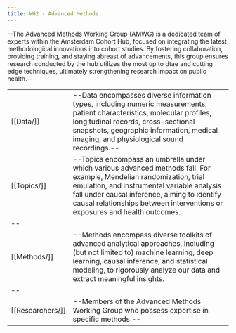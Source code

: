 ```yaml
---
title: WG2 - Advanced Methods
---
```


--The Advanced Methods Working Group (AMWG) is a dedicated team of experts within the Amsterdam Cohort Hub, focused on integrating the latest methodological innovations into cohort studies. By fostering collaboration, providing training, and staying abreast of advancements, this group ensures research conducted by the hub utilizes the most up to dtae and cutting edge techniques, ultimately strengthening research impact on public health.--

| | |
|-|-|
|[[Data/]]|--Data encompasses diverse information types, including numeric measurements, patient characteristics, molecular profiles, longitudinal records, cross-sectional snapshots, geographic information, medical imaging, and physiological sound recordings.--|
|[[Topics/]]|--Topics encompass an umbrella under which various advanced methods fall. For example, Mendelian randomization, trial emulation, and instrumental variable analysis fall under causal inference, aiming to identify causal relationships between interventions or exposures and health outcomes.
--|
|[[Methods/]]|--Methods encompass diverse toolkits of advanced analytical approaches, including (but not limited to) machine learning, deep learning, causal inference, and statistical modeling, to rigorously analyze our data and extract meaningful insights.
--|
|[[Researchers/]]|--Members of the Advanced Methods Working Group who possess expertise in specific methods --|
